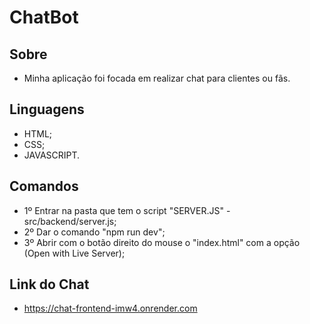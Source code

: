 # ChatBot

## Sobre
- Minha aplicação foi focada em realizar chat para clientes ou fãs.

## Linguagens
- HTML;
- CSS;
- JAVASCRIPT.

## Comandos
- 1º Entrar na pasta que tem o script "SERVER.JS" - src/backend/server.js;
- 2º Dar o comando "npm run dev";
- 3º Abrir com o botão direito do mouse o "index.html" com a opção (Open with Live Server);

## Link do Chat
- https://chat-frontend-imw4.onrender.com
